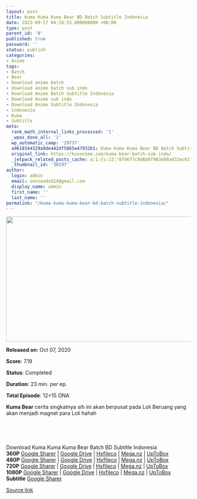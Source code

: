 ```yaml
---
layout: post
title: Kuma Kuma Kuma Bear BD Batch Subtitle Indonesia
date: 2022-09-17 04:18:53.000000000 +00:00
type: post
parent_id: '0'
published: true
password: ''
status: publish
categories:
- Anime
tags:
- Batch
- Bear
- Download anime batch
- download anime batch sub indo
- Download Anime Batch Subtitle Indonesia
- Download Anime sub indo
- Download Anime Subtitle Indonesia
- Indonesia
- Kuma
- Subtitle
meta:
  rank_math_internal_links_processed: '1'
  _wpas_done_all: '1'
  wp_automatic_camp: '29737'
  a9618344329a9de442df5865e47932b1: Kuma Kuma Kuma Bear BD Batch Subtitle Indonesia
  original_link: https://kusonime.com/kuma-bear-batch-sub-indo/
  _jetpack_related_posts_cache: a:1:{s:32:"8f6677c9d6b0f903e98ad32ec61f8deb";a:2:{s:7:"expires";i:1663431553;s:7:"payload";a:3:{i:0;a:1:{s:2:"id";i:27559;}i:1;a:1:{s:2:"id";i:26177;}i:2;a:1:{s:2:"id";i:25259;}}}}
  _thumbnail_id: '30197'
author:
  login: admin
  email: senseads014@gmail.com
  display_name: admin
  first_name: ''
  last_name: ''
permalink: "/kuma-kuma-kuma-bear-bd-batch-subtitle-indonesia/"
---
```

<p><img width="524" height="340" src="{{ site.baseurl }}/assets/2022/09/Kuma-Kuma-Kuma-Bear-524x340.jpg" class="attachment-thumb-large size-thumb-large wp-post-image" alt="" loading="lazy" title="Kuma Kuma Kuma Bear BD Batch Subtitle Indonesia" srcset="https://kusonime.com/wp-content/uploads/2020/11/Kuma-Kuma-Kuma-Bear-524x340.jpg 524w, https://kusonime.com/wp-content/uploads/2020/11/Kuma-Kuma-Kuma-Bear-300x195.jpg 300w, https://kusonime.com/wp-content/uploads/2020/11/Kuma-Kuma-Kuma-Bear-768x498.jpg 768w, https://kusonime.com/wp-content/uploads/2020/11/Kuma-Kuma-Kuma-Bear-520x337.jpg 520w, https://kusonime.com/wp-content/uploads/2020/11/Kuma-Kuma-Kuma-Bear.jpg 1000w" sizes="(max-width: 524px) 100vw, 524px" />
<p><b>Released on</b>: Oct 07, 2020</p>
<p>
<p><b>Score</b>: 7.19</p>
<p>
<p><b>Status</b>: Completed</p>
<p>
<p><b>Duration</b>: 23 min. per ep.</p>
<p>
<p><b>Total Episode</b>: 12+15 ONA</p>
<p>
<p><strong>Kuma Bear</strong> cerita singkatnya sih ini akan berpusat pada Loli Beruang yang akan menjadi magnet para Loli hahah</p>
<p>
<p> </p>
<p>
<p> </p>
<p>
<div class="smokeddl">
<div class="smokettl">Download Kuma Kuma Kuma Bear Batch BD Subtitle Indonesia</div>
<div class="smokeurl"><strong>360P</strong> <a href="https://acefile.co/f/56899715/kusonime-loli-beruang-bd-360p-rar" target="_blank" rel="noopener">Google Sharer</a> | <a href="https://drive.google.com/uc?export=download&amp;id=1K5OCoS3m36w6TSV14CyNmz7OqSbChA13" target="_blank" rel="noopener">Google Drive</a> | <a href="https://hxfile.co/ekh6a25w1o44" target="_blank" rel="noopener">Hxfileco</a> | <a href="https://mega.nz/file/OqIHnKST#tKRyPE09JOaXmfrjko9jb3h2BRvYtsHh6rb-nFs0Nh8" target="_blank" rel="noopener">Mega.nz</a> | <a href="https://uptobox.com/cil0e93slr2u" target="_blank" rel="noopener">UpToBox</a></div>
<div class="smokeurl"><strong>480P</strong> <a href="https://acefile.co/f/56899718/kusonime-loli-beruang-bd-480p-rar" target="_blank" rel="noopener">Google Sharer</a> | <a href="https://drive.google.com/uc?export=download&amp;id=1w-wRtC0_hE8dm1UesAIPYil_SSTK8l2_" target="_blank" rel="noopener">Google Drive</a> | <a href="https://hxfile.co/xag8iw5j4na8" target="_blank" rel="noopener">Hxfileco</a> | <a href="https://mega.nz/file/m6AxGYhK#DkMLMimjQQ5L-s9e0PzepLSFyldl1PEkQx-cWS9M0rg" target="_blank" rel="noopener">Mega.nz</a> | <a href="https://uptobox.com/ecwe9bf2sumu" target="_blank" rel="noopener">UpToBox</a></div>
<div class="smokeurl"><strong>720P</strong> <a href="https://acefile.co/f/56899722/kusonime-loli-beruang-bd-720p-rar" target="_blank" rel="noopener">Google Sharer</a> | <a href="https://drive.google.com/uc?export=download&amp;id=1gKSDBabqCx1b5yjMF8zbMI7b3G8u014P" target="_blank" rel="noopener">Google Drive</a> | <a href="https://hxfile.co/er1az7qqxhor" target="_blank" rel="noopener">Hxfileco</a> | <a href="https://mega.nz/file/a7AFEACS#G3X6aYV7q_La4el__HEznrPcYn3qUn5gJ-hecAC__Ek" target="_blank" rel="noopener">Mega.nz</a> | <a href="https://uptobox.com/s2v4j3x339qj" target="_blank" rel="noopener">UpToBox</a></div>
<div class="smokeurl"><strong>1080P</strong> <a href="https://acefile.co/f/56899725/kusonime-loli-beruang-bd-1080p-rar" target="_blank" rel="noopener">Google Sharer</a> | <a href="https://drive.google.com/uc?export=download&amp;id=17PIrtgtwZoLx0d4qhULgmHlphkjQkhyg" target="_blank" rel="noopener">Google Drive</a> | <a href="https://hxfile.co/jgjcnn5o99wp" target="_blank" rel="noopener">Hxfileco</a> | <a href="https://mega.nz/file/7zBXzI6I#_7NvFiVjl2sHJbi25tbmSNr4KNAqfv4xd_QLvk_bh38" target="_blank" rel="noopener">Mega.nz</a> | <a href="https://uptobox.com/fb3pdwathodt" target="_blank" rel="noopener">UpToBox</a></div>
<div class="smokeurl"><strong>Subtitle</strong> <a href="https://acefile.co/f/56899728/kusonime-loli-beruang-bd-subsfont-rar" target="_blank" rel="noopener">Google Sharer</a></div>
</div>
<p><a href="https://kusonime.com/kuma-bear-batch-sub-indo/">Source link </a></p>
